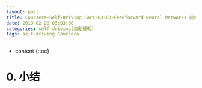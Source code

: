 ```yaml
---
layout: post
title: Coursera-Self-Driving Cars-U3-03-Feedforward Neural Networks 前向神经网络
date: 2019-02-20 03:03:00
categories: self-driving(自動運転)
tags: self-driving Coursera
---
```

* content
{:toc}

# 0. 小结
